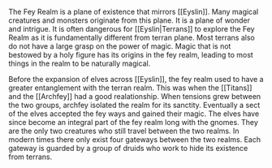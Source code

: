 The Fey Realm is a plane of existence that mirrors [[Eyslin]]. Many magical creatures and monsters originate from this plane. It is a plane of wonder and intrigue. It is often dangerous for [[Eyslin|Terrans]] to explore the Fey Realm as it is  fundamentally different from terran plane. Most terrans also do not have a large grasp on the power of magic. Magic that is not bestowed by a holy figure has its origins in the fey realm, leading to most things in the realm to be naturally magical. 

Before the expansion of elves across [[Eyslin]], the fey realm used to have a greater entanglement with the terran realm. This was when the [[Titans]] and the [[Archfey]] had a good realationship. When tensions grew between the two groups, archfey isolated the realm for its sanctity. Eventually a sect of the elves accepted the fey ways and gained their magic. The elves have since become an integral part of the fey realm long with the gnomes. They are the only two creatures who still travel between the two realms. In modern times there only exist four gateways between the two realms. Each gateway is guarded by a group of druids who work to hide its existence from  terrans. 
